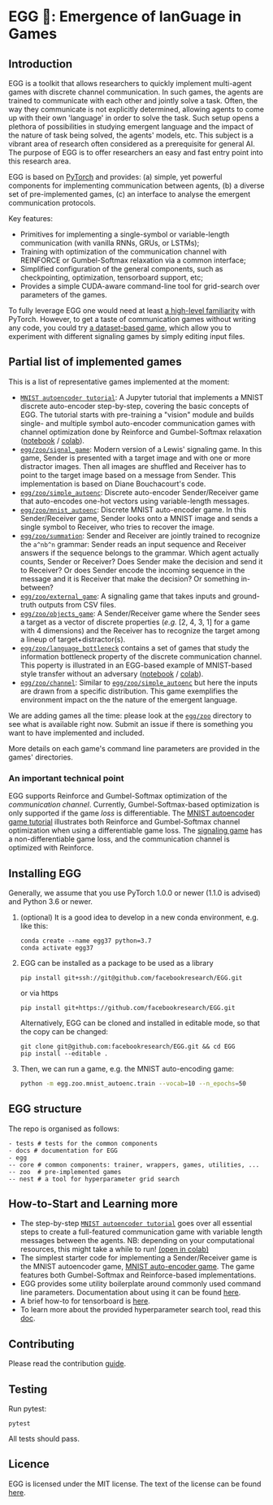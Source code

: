 # EGG 🐣: Emergence of lanGuage in Games


## Introduction

EGG is a toolkit that allows researchers to quickly implement multi-agent games with discrete channel communication. In 
such games, the agents are trained to communicate with each other and jointly solve a task. Often, the way they communicate is not explicitly determined, allowing agents to come up with their own 'language' in order to solve the task.
Such setup opens a plethora of possibilities in studying emergent language and the impact of the nature of task being solved, the agents' models, etc. This subject is a vibrant area of research often considered as a prerequisite for general AI. The purpose of EGG is to offer researchers an easy and fast entry point into this research area.

EGG is based on [PyTorch](https://pytorch.org/) and provides: (a) simple, yet powerful components for implementing 
communication between agents, (b) a diverse set of pre-implemented games, (c) an interface to analyse the emergent 
communication protocols.

Key features:
 * Primitives for implementing a single-symbol or variable-length communication (with vanilla RNNs, GRUs, or LSTMs);
 * Training with optimization of the communication channel with REINFORCE or Gumbel-Softmax relaxation via a common interface;
 * Simplified configuration of the general components, such as checkpointing, optimization, tensorboard support, etc;
 * Provides a simple CUDA-aware command-line tool for grid-search over parameters of the games.

To fully leverage EGG one would need at least [a high-level familiarity](https://pytorch.org/tutorials/beginner/deep_learning_60min_blitz.html)
with PyTorch. However, to get a taste of communication games without writing any code, you could try [a dataset-based game](/egg/zoo/external_game), which allow you to experiment with different signaling games by simply editing input files. 

## Partial list of implemented games

This is a list of representative games implemented at the moment:
 * [`MNIST autoencoder tutorial`](/tutorials/EGG%20walkthrough%20with%20a%20MNIST%20autoencoder.ipynb): A Jupyter tutorial that implements a MNIST discrete auto-encoder step-by-step, covering
 the basic concepts of EGG. The tutorial starts with pre-training a "vision" module and builds single- and multiple symbol auto-encoder communication games with channel optimization
 done by Reinforce and Gumbel-Softmax relaxation ([notebook](/tutorials/EGG%20walkthrough%20with%20a%20MNIST%20autoencoder.ipynb) / [colab](https://colab.research.google.com/github/facebookresearch/EGG/blob/master/tutorials/EGG%20walkthrough%20with%20a%20MNIST%20autoencoder.ipynb)).
 * [`egg/zoo/signal_game`](/egg/zoo/signal_game): Modern version of a Lewis' signaling game. In this game, Sender is presented with a target image and with one or more
 distractor images. Then all images are shuffled and Receiver has to point to the target image based on a message from Sender.
 This implementation is based on Diane Bouchacourt's code.
 * [`egg/zoo/simple_autoenc`](/egg/zoo/simple_autoenc): Discrete auto-encoder Sender/Receiver game that auto-encodes one-hot vectors using variable-length messages.
 * [`egg/zoo/mnist_autoenc`](/egg/zoo/mnist_autoenc): Discrete MNIST auto-encoder game. In this Sender/Receiver game, Sender looks onto a MNIST image and sends a single symbol
 to Receiver, who tries to recover the image.
 * [`egg/zoo/summation`](/egg/zoo/summation): Sender and Receiver are jointly trained to recognize the `a^nb^n` grammar: Sender reads
 an input sequence and Receiver answers if the sequence belongs to the grammar. Which agent actually counts, Sender or Receiver?
 Does Sender make the decision and send it to Receiver? Or does Sender encode the incoming sequence in the message and it is Receiver that make the decision? Or something in-between?
 * [`egg/zoo/external_game`](/egg/zoo/external_game): A signaling game that takes inputs and ground-truth outputs from CSV files. 
 * [`egg/zoo/objects_game`](/egg/zoo/objects_game): A Sender/Receiver game where the Sender sees a target as a vector of discrete properties
 (*e.g.* [2, 4, 3, 1] for a game with 4 dimensions) and the Receiver has to recognize the target among a lineup of target+distractor(s).
 * [`egg/zoo/language_bottleneck`](/egg/zoo/language_bottleneck) contains a set of games that study the information bottleneck property of the discrete communication channel. This poperty is illustrated in an EGG-based example of MNIST-based style transfer without an adversary ([notebook](/egg/zoo/language_bottleneck/mnist-style-transfer-via-bottleneck.ipynb) / [colab](https://colab.research.google.com/github/facebookresearch/EGG/blob/master/egg/zoo/language_bottleneck/mnist-style-transfer-via-bottleneck.ipynb)).
 * [`egg/zoo/channel`](/egg/zoo/channel): Similar to [`egg/zoo/simple_autoenc`](/egg/zoo/simple_autoenc) but here the inputs are drawn from a specific distribution. This game exemplifies the environment impact on the the nature of the emergent language. 

We are adding games all the time: please look at the [`egg/zoo`](/egg/zoo) directory to see what is available right now. Submit an issue if there is something you want to have implemented and included.

More details on each game's command line parameters are provided in the games' directories.

### An important technical point

EGG supports Reinforce and Gumbel-Softmax optimization of the *communication channel*. Currently, Gumbel-Softmax-based optimization is only supported if the game *loss* is differentiable. The [MNIST autoencoder game tutorial](/tutorials/EGG%20walkthrough%20with%20a%20MNIST%20autoencoder.ipynb) illustrates both Reinforce and Gumbel-Softmax channel optimization when using a differentiable game loss. The [signaling game](/egg/zoo/signal_game) has a non-differentiable game loss, and the communication channel is optimized with Reinforce.

## Installing EGG

Generally, we assume that you use PyTorch 1.0.0 or newer (1.1.0 is advised) and Python 3.6 or newer. 

 1. (optional) It is a good idea to develop in a new conda environment, e.g. like this:
    ```
    conda create --name egg37 python=3.7
    conda activate egg37
    ```
 2. EGG can be installed as a package to be used as a library
    ```
    pip install git+ssh://git@github.com/facebookresearch/EGG.git
    ```
    or via https
    ```
    pip install git+https://github.com/facebookresearch/EGG.git
    ```
    Alternatively, EGG can be cloned and installed in editable mode, so that the copy can be changed:
    ```
    git clone git@github.com:facebookresearch/EGG.git && cd EGG
    pip install --editable .
    ```
 3.
    Then, we can run a game, e.g. the MNIST auto-encoding game:
    ```bash
    python -m egg.zoo.mnist_autoenc.train --vocab=10 --n_epochs=50
    ```

## EGG structure

The repo is organised as follows:
```
- tests # tests for the common components
- docs # documentation for EGG
- egg
-- core # common components: trainer, wrappers, games, utilities, ...
-- zoo  # pre-implemented games 
-- nest # a tool for hyperparameter grid search
```

## How-to-Start and Learning more
* The step-by-step [`MNIST autoencoder tutorial`](/tutorials/EGG%20walkthrough%20with%20a%20MNIST%20autoencoder.ipynb) goes over all essential steps to create
a full-featured communication game with variable length messages between the agents. NB: depending on your computational resources, this might take a while to run! [(open in colab)](https://colab.research.google.com/github/facebookresearch/EGG/blob/master/tutorials/EGG%20walkthrough%20with%20a%20MNIST%20autoencoder.ipynb)
* The simplest starter code for implementing a Sender/Receiver game is the MNIST autoencoder
game, [MNIST auto-encoder game](/egg/zoo/mnist_autoenc). The game features both Gumbel-Softmax 
and Reinforce-based implementations.
* EGG provides some utility boilerplate around commonly used command line parameters. Documentation about using it can be found
[here](docs/CL.md).
* A brief how-to for tensorboard is [here](docs/tensorboard.md).
* To learn more about the provided hyperparameter search tool, read this [doc](docs/nest.md).

## Contributing
Please read the contribution [guide](CONTRIBUTING.md).


## Testing
Run pytest:

```
pytest
```

All tests should pass.

## Licence
EGG is licensed under the MIT license. The text of the license can be found [here](LICENSE).

